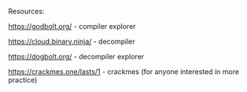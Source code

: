 Resources:


https://godbolt.org/ - compiler explorer


https://cloud.binary.ninja/ - decompiler

https://dogbolt.org/ - decompiler explorer

https://crackmes.one/lasts/1 - crackmes (for anyone interested in more practice)
